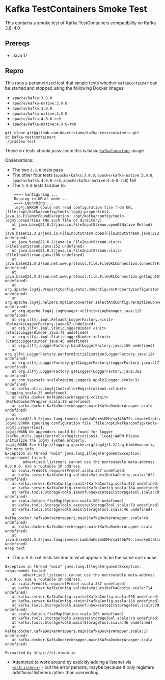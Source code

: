 # Kafka TestContainers Smoke Test

This contains a smoke test of Kafka TestContainers compatibility on Kafka 3.8-4.0

## Prereqs

- Java 17

## Repro

This runs a parametrized test that simple tests whether `KafkaContainer` can be started and stopped using the following Docker images:

- `apache/kafka:3.8.0`
- `apache/kafka-native:3.8.0`
- `apache/kafka:3.9.0`
- `apache/kafka-native:3.9.0`
- `apache/kafka:4.0.0-rc0`
- `apache/kafka-native:4.0.0-rc0`

```shell
git clone git@github.com:davetroiano/kafka-testcontainers.git
cd kafka-testcontainers
./gradlew test
```

These six tests should pass since this is basic [`KafkaContainer`](https://java.testcontainers.org/modules/kafka/) usage.

Observations:

* The two `3.8.0` tests pass
* The other four tests (`apache/kafka:3.9.0`, `apache/kafka-native:3.9.0`, `apache/kafka:4.0.0-rc0`, `apache/kafka-native:4.0.0-rc0`) fail
* The `3.9.0` tests fail due to:
```noformat
    ===> Configuring ...
    Running in KRaft mode...
    ===> Launching ...
    log4j:ERROR Could not read configuration file from URL [file:/opt/kafka/config/tools-log4j.properties].
java.io.FileNotFoundException: /opt/kafka/config/tools-log4j.properties (No such file or directory)
   at java.base@21.0.2/java.io.FileInputStream.open0(Native Method)
   at java.base@21.0.2/java.io.FileInputStream.open(FileInputStream.java:213 undefined)
   at java.base@21.0.2/java.io.FileInputStream.<init>(FileInputStream.java:152 undefined)
   at java.base@21.0.2/java.io.FileInputStream.<init>(FileInputStream.java:106 undefined)
   at java.base@21.0.2/sun.net.www.protocol.file.FileURLConnection.connect(FileURLConnection.java:84 undefined)
   at java.base@21.0.2/sun.net.www.protocol.file.FileURLConnection.getInputStream(FileURLConnection.java:180 undefined)
   at org.apache.log4j.PropertyConfigurator.doConfigure(PropertyConfigurator.java:532 undefined)
   at org.apache.log4j.helpers.OptionConverter.selectAndConfigure(OptionConverter.java:485 undefined)
   at org.apache.log4j.LogManager.<clinit>(LogManager.java:115 undefined)
   at org.slf4j.impl.Reload4jLoggerFactory.<init>(Reload4jLoggerFactory.java:67 undefined)
   at org.slf4j.impl.StaticLoggerBinder.<init>(StaticLoggerBinder.java:72 undefined)
   at org.slf4j.impl.StaticLoggerBinder.<clinit>(StaticLoggerBinder.java:45 undefined)
   at org.slf4j.LoggerFactory.bind(LoggerFactory.java:150 undefined)
   at org.slf4j.LoggerFactory.performInitialization(LoggerFactory.java:124 undefined)
   at org.slf4j.LoggerFactory.getILoggerFactory(LoggerFactory.java:417 undefined)
   at org.slf4j.LoggerFactory.getLogger(LoggerFactory.java:362 undefined)
   at com.typesafe.scalalogging.Logger$.apply(Logger.scala:31 undefined)
   at kafka.utils.Log4jControllerRegistration$.<clinit>(Logging.scala:25 undefined)
   at kafka.docker.KafkaDockerWrapper$.<clinit>(KafkaDockerWrapper.scala:29 undefined)
   at kafka.docker.KafkaDockerWrapper.main(KafkaDockerWrapper.scala undefined)
   at java.base@21.0.2/java.lang.invoke.LambdaForm$DMH/sa346b79c.invokeStaticInit(LambdaForm$DMH)
log4j:ERROR Ignoring configuration file [file:/opt/kafka/config/tools-log4j.properties].
log4j:WARN No appenders could be found for logger (kafka.utils.Log4jControllerRegistration$). log4j:WARN Please initialize the log4j system properly.
log4j:WARN See http://logging.apache.org/log4j/1.2/faq.html#noconfig for more info.
Exception in thread "main" java.lang.IllegalArgumentException: requirement failed:
        advertised.listeners cannot use the nonroutable meta-address 0.0.0.0. Use a routable IP address.
   at scala.Predef$.require(Predef.scala:337 undefined)
   at kafka.server.KafkaConfig.validateValues(KafkaConfig.scala:1022 undefined)
   at kafka.server.KafkaConfig.<init>(KafkaConfig.scala:852 undefined)
   at kafka.server.KafkaConfig.<init>(KafkaConfig.scala:184 undefined)
   at kafka.tools.StorageTool$.$anonfun$execute$1(StorageTool.scala:79 undefined)
   at scala.Option.flatMap(Option.scala:283 undefined)
   at kafka.tools.StorageTool$.execute(StorageTool.scala:79 undefined)
   at kafka.tools.StorageTool$.main(StorageTool.scala:46 undefined)
   at kafka.docker.KafkaDockerWrapper$.main(KafkaDockerWrapper.scala:48 undefined)
   at kafka.docker.KafkaDockerWrapper.main(KafkaDockerWrapper.scala undefined)
   at java.base@21.0.2/java.lang.invoke.LambdaForm$DMH/sa346b79c.invokeStaticInit(LambdaForm$DMH undefined)
Wrap text
```
* The `4.0.0-rc0` tests fail due to what appears to be the same root cause:
```noformat
Exception in thread "main" java.lang.IllegalArgumentException: requirement failed:
        advertised.listeners cannot use the nonroutable meta-address 0.0.0.0. Use a routable IP address.
   at scala.Predef$.require(Predef.scala:337 undefined)
   at kafka.server.KafkaConfig.validateValues(KafkaConfig.scala:714 undefined)
   at kafka.server.KafkaConfig.<init>(KafkaConfig.scala:598 undefined)
   at kafka.server.KafkaConfig.<init>(KafkaConfig.scala:158 undefined)
   at kafka.tools.StorageTool$.$anonfun$execute$1(StorageTool.scala:79 undefined)
   at scala.Option.flatMap(Option.scala:283 undefined)
   at kafka.tools.StorageTool$.execute(StorageTool.scala:79 undefined)
   at kafka.tools.StorageTool$.main(StorageTool.scala:46 undefined)
   at kafka.docker.KafkaDockerWrapper$.main(KafkaDockerWrapper.scala:57 undefined)
   at kafka.docker.KafkaDockerWrapper.main(KafkaDockerWrapper.scala undefined)

Formatted by https://st.elmah.io
```
* Attempted to work around by explcitly adding a listener via [`withListener()`](https://www.javadoc.io/static/org.testcontainers/kafka/1.20.4/index.html?org/testcontainers/containers/KafkaContainer.html) but the error persists, maybe because it only registers _additional_ listeners rather than overwriting.
